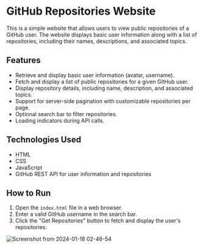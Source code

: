# GitHub Repositories Website

This is a simple website that allows users to view public repositories of a GitHub user. The website displays basic user information along with a list of repositories, including their names, descriptions, and associated topics.

## Features

- Retrieve and display basic user information (avatar, username).
- Fetch and display a list of public repositories for a given GitHub user.
- Display repository details, including name, description, and associated topics.
- Support for server-side pagination with customizable repositories per page.
- Optional search bar to filter repositories.
- Loading indicators during API calls.

## Technologies Used

- HTML
- CSS
- JavaScript 
- GitHub REST API for user information and repositories

## How to Run

1. Open the `index.html` file in a web browser.
2. Enter a valid GitHub username in the search bar.
3. Click the "Get Repositories" button to fetch and display the user's repositories.
   
  ![Screenshot from 2024-01-18 02-46-54](https://github.com/Prasad103/GitHub-Public-Repos-Display/assets/119681991/6c80d3b2-9dee-48d6-b7dc-0574f653f009)


